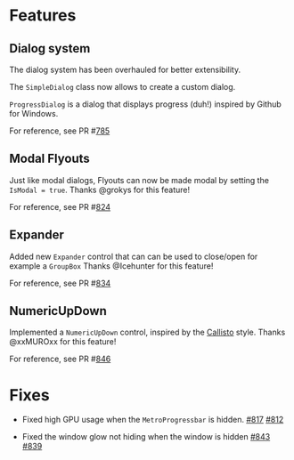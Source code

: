 # Features

## Dialog system

The dialog system has been overhauled for better extensibility.

The `SimpleDialog` class now allows to create a custom dialog.

`ProgressDialog` is a dialog that displays progress (duh!) inspired by Github for Windows.

For reference, see PR #[785](https://github.com/MahApps/MahApps.Metro/pull/785)

## Modal Flyouts

Just like modal dialogs, Flyouts can now be made modal by setting the `IsModal = true`.
Thanks @grokys for this feature!

For reference, see PR #[824](https://github.com/MahApps/MahApps.Metro/pull/824)

## Expander

Added new `Expander` control that can can be used to close/open for example a `GroupBox`
Thanks @Icehunter for this feature!

For reference, see PR #[834](https://github.com/MahApps/MahApps.Metro/pull/834)

## NumericUpDown

Implemented a `NumericUpDown` control, inspired by the [Callisto](https://github.com/timheuer/callisto/wiki/NumericUpDown) style.
Thanks @xxMUROxx for this feature!

For reference, see PR #[846](https://github.com/MahApps/MahApps.Metro/pull/846)
# Fixes

- Fixed high GPU usage when the `MetroProgressbar` is hidden. 
[#817](https://github.com/MahApps/MahApps.Metro/pull/817)
[#812](https://github.com/MahApps/MahApps.Metro/issues/812)

- Fixed the window glow not hiding when the window is hidden
[#843](https://github.com/MahApps/MahApps.Metro/pull/843)
[#839](https://github.com/MahApps/MahApps.Metro/issues/839)
